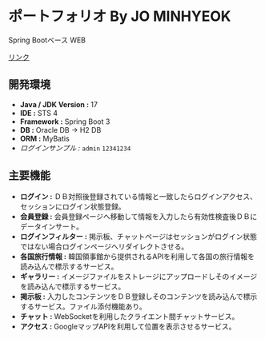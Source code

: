 # ポートフォリオ By JO MINHYEOK
Spring Bootベース WEB

[リンク](http://joengie.iptime.org/)

## 開発環境
- **Java / JDK Version :** 17
- **IDE :** STS 4
- **Framework :** Spring Boot 3
- **DB :** Oracle DB → H2 DB
- **ORM :** MyBatis
- *ログインサンプル :* `admin` `12341234`

## 主要機能
- **ログイン :** ＤＢ対照後登録されている情報と一致したらログインアクセス、セッションにログイン状態登録。
- **会員登録 :** 会員登録ページへ移動して情報を入力したら有効性検査後ＤＢにデータインサート。
- **ログインフィルター :** 掲示板、チャットページはセッションがログイン状態ではない場合ログインページへリダイレクトさせる。
- **各国旅行情報 :** 韓国領事館から提供されるAPIを利用して各国の旅行情報を読み込んで標示するサービス。
- **ギャラリー :** イメージファイルをストレージにアップロードしそのイメージを読み込んで標示するサービス。
- **掲示板 :** 入力したコンテンツをＤＢ登録しそのコンテンツを読み込んで標示するサービス。ファイル添付機能あり。
- **チャット :** WebSocketを利用したクライエント間チャットサービス。
- **アクセス :** GoogleマップAPIを利用して位置を表示させるサービス。
